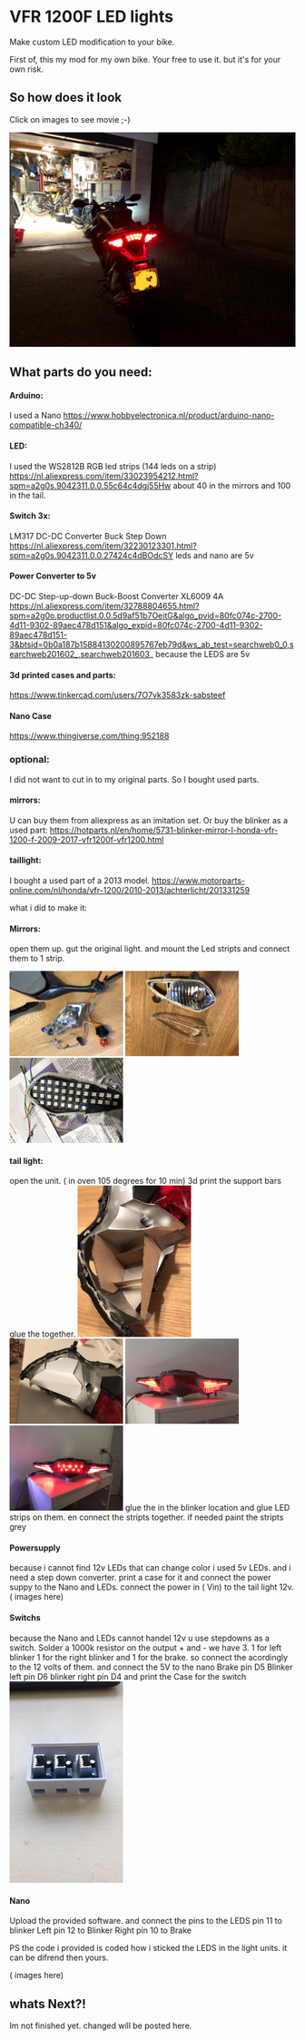 # VFR 1200F LED lights
Make custom LED modification to your bike.

First of, this my mod for my own bike. Your free to use it. but it's for your own risk. 

## So how does it look

Click on images to see movie ;-)

[![Demo lichts](https://github.com/sabsteef/MotorCycleLight/blob/master/Images/ready.jpeg)](https://www.youtube.com/watch?v=mF-TudgtvgI)

## What parts do you need:

#### Arduino:
I used a Nano
https://www.hobbyelectronica.nl/product/arduino-nano-compatible-ch340/

#### LED:
I used the WS2812B RGB led strips (144 leds on a strip)
https://nl.aliexpress.com/item/33023954212.html?spm=a2g0s.9042311.0.0.55c64c4dgj55Hw
about 40 in the mirrors and 100 in the tail.

#### Switch 3x:
LM317 DC-DC Converter Buck Step Down
https://nl.aliexpress.com/item/32230123301.html?spm=a2g0s.9042311.0.0.27424c4dBOdcSY
leds and nano are 5v

#### Power Converter to 5v
DC-DC Step-up-down Buck-Boost Converter XL6009 4A
https://nl.aliexpress.com/item/32788804655.html?spm=a2g0o.productlist.0.0.5d9af51b7OeitG&algo_pvid=80fc074c-2700-4d11-9302-89aec478d151&algo_expid=80fc074c-2700-4d11-9302-89aec478d151-3&btsid=0b0a187b15884130200895767eb79d&ws_ab_test=searchweb0_0,searchweb201602_,searchweb201603_
because the LEDS are 5v

#### 3d printed cases and parts:
https://www.tinkercad.com/users/7O7vk3583zk-sabsteef

#### Nano Case
https://www.thingiverse.com/thing:952188

### optional:
I did not want to cut in to my original parts. So I bought used parts.   
#### mirrors:
U can buy them from aliexpress as an imitation set. Or buy the blinker as a used part:
https://hotparts.nl/en/home/5731-blinker-mirror-l-honda-vfr-1200-f-2009-2017-vfr1200f-vfr1200.html 

#### taillight:
I bought a used part of a 2013 model.
https://www.motorparts-online.com/nl/honda/vfr-1200/2010-2013/achterlicht/201331259

what i did to make it:
#### Mirrors:
open them up. gut the original light. and mount the Led stripts and connect them to 1 strip.


<img src="https://github.com/sabsteef/MotorCycleLight/blob/master/Images/Mirror1.jpeg" width="200"  alt="Toon Remote Controller on Home Screen">

<img src="https://github.com/sabsteef/MotorCycleLight/blob/master/Images/Mirror2.jpeg" width="200"  alt="Toon Remote Controller on Home Screen">


<img src="https://github.com/sabsteef/MotorCycleLight/blob/master/Images/Mirror3.jpeg" width="200"  alt="Toon Remote Controller on Home Screen">

#### tail light:
open the unit. ( in oven 105 degrees for 10 min)
3d print the support bars glue the together.
<img src="https://github.com/sabsteef/MotorCycleLight/blob/master/Images/tail1.jpeg" width="200"  alt="Tail 1">
<img src="https://github.com/sabsteef/MotorCycleLight/blob/master/Images/tail2.jpeg" width="200"  alt="Tail 2">
<img src="https://github.com/sabsteef/MotorCycleLight/blob/master/Images/tail3.jpeg" width="200"  alt="Tail 3">
<img src="https://github.com/sabsteef/MotorCycleLight/blob/master/Images/tail4.jpeg" width="200"  alt="Tail 4">
glue the in the blinker location and glue LED strips on them. en connect the stripts together.
if needed paint the stripts grey

#### Powersupply
because i cannot find 12v LEDs that can change color i used 5v LEDs. and i need a step down converter.
print a case for it and connect the power suppy to the Nano and LEDs.
connect the power in ( Vin) to the tail light 12v. 
( images here)


#### Switchs
because the Nano and LEDs cannot handel 12v u use stepdowns as a switch. Solder a 1000k resistor on the output + and -
we have 3. 1 for left blinker 1 for the right blinker and 1 for the brake.
so connect the acordingly to the 12 volts of them. and connect the 5V to the nano
Brake pin D5
Blinker left pin  D6
blinker right pin D4
and print the Case for the switch
<img src="https://github.com/sabsteef/MotorCycleLight/blob/master/Images/Switch.jpeg" width="200"  alt="Switch">


#### Nano
Upload the provided software. and connect the pins to the LEDS
pin 11 to blinker Left
pin 12 to Blinker Right
pin 10 to Brake

PS the code i provided is coded how i sticked the LEDS in the light units. it can be difrend then yours.

( images here)



## whats Next?!
Im not finished yet. changed will be posted here.
